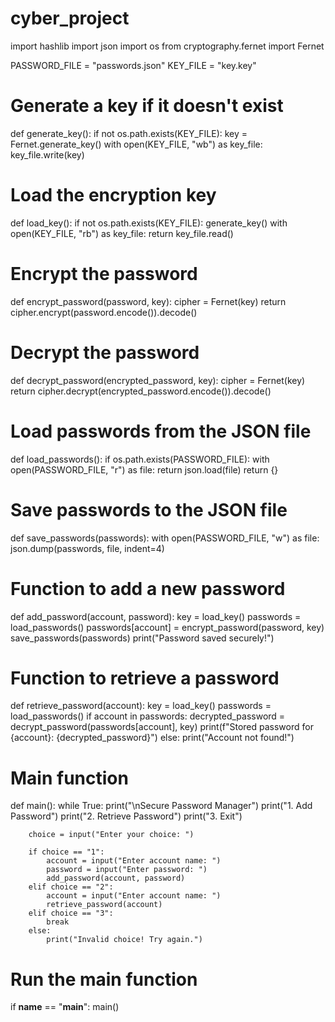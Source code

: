 # cyber_project
import hashlib
import json
import os
from cryptography.fernet import Fernet

PASSWORD_FILE = "passwords.json"
KEY_FILE = "key.key"

# Generate a key if it doesn't exist
def generate_key():
    if not os.path.exists(KEY_FILE):
        key = Fernet.generate_key()
        with open(KEY_FILE, "wb") as key_file:
            key_file.write(key)

# Load the encryption key
def load_key():
    if not os.path.exists(KEY_FILE):
        generate_key()
    with open(KEY_FILE, "rb") as key_file:
        return key_file.read()

# Encrypt the password
def encrypt_password(password, key):
    cipher = Fernet(key)
    return cipher.encrypt(password.encode()).decode()

# Decrypt the password
def decrypt_password(encrypted_password, key):
    cipher = Fernet(key)
    return cipher.decrypt(encrypted_password.encode()).decode()

# Load passwords from the JSON file
def load_passwords():
    if os.path.exists(PASSWORD_FILE):
        with open(PASSWORD_FILE, "r") as file:
            return json.load(file)
    return {}

# Save passwords to the JSON file
def save_passwords(passwords):
    with open(PASSWORD_FILE, "w") as file:
        json.dump(passwords, file, indent=4)

# Function to add a new password
def add_password(account, password):
    key = load_key()
    passwords = load_passwords()
    passwords[account] = encrypt_password(password, key)
    save_passwords(passwords)
    print("Password saved securely!")

# Function to retrieve a password
def retrieve_password(account):
    key = load_key()
    passwords = load_passwords()
    if account in passwords:
        decrypted_password = decrypt_password(passwords[account], key)
        print(f"Stored password for {account}: {decrypted_password}")
    else:
        print("Account not found!")

# Main function
def main():
    while True:
        print("\nSecure Password Manager")
        print("1. Add Password")
        print("2. Retrieve Password")
        print("3. Exit")
        
        choice = input("Enter your choice: ")
        
        if choice == "1":
            account = input("Enter account name: ")
            password = input("Enter password: ")
            add_password(account, password)
        elif choice == "2":
            account = input("Enter account name: ")
            retrieve_password(account)
        elif choice == "3":
            break
        else:
            print("Invalid choice! Try again.")

# Run the main function
if __name__ == "__main__":
    main()
